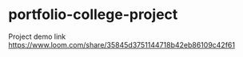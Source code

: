 # portfolio-college-project
Project demo link
https://www.loom.com/share/35845d3751144718b42eb86109c42f61
